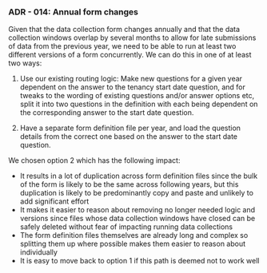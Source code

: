### ADR - 014: Annual form changes

Given that the data collection form changes annually and that the data collection windows overlap by several months to allow for late submissions of data from the previous year, we need to be able to run at least two different versions of a form concurrently. We can do this in one of at least two ways:

1. Use our existing routing logic: Make new questions for a given year dependent on the answer to the tenancy start date question, and for tweaks to the wording of existing questions and/or answer options etc, split it into two questions in the definition with each being dependent on the corresponding answer to the start date question.

2. Have a separate form definition file per year, and load the question details from the correct one based on the answer to the start date question.

We chosen option 2 which has the following impact:

- It results in a lot of duplication across form definition files since the bulk of the form is likely to be the same across following years, but this duplication is likely to be predominantly copy and paste and unlikely to add significant effort
- It makes it easier to reason about removing no longer needed logic and versions since files whose data collection windows have closed can be safely deleted without fear of impacting running data collections
- The form definition files themselves are already long and complex so splitting them up where possible makes them easier to reason about individually
- It is easy to move back to option 1 if this path is deemed not to work well
